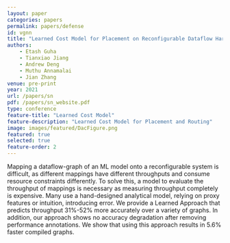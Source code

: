 ```yaml
---
layout: paper
categories: papers
permalink: papers/defense
id: vgnn
title: "Learned Cost Model for Placement on Reconfigurable Dataflow Hardware"
authors:
    - Etash Guha
    - Tianxiao Jiang
    - Andrew Deng
    - Muthu Annamalai
    - Jian Zhang
venue: pre-print
year: 2021
url: /papers/sn
pdf: /papers/sn_website.pdf
type: conference
feature-title: "Learned Cost Model"
feature-description: "Learned Cost Model for Placement and Routing"
image: images/featured/DacFigure.png
featured: true
selected: true
feature-order: 2
---
```


Mapping a dataflow-graph of an ML model onto a reconfigurable system is difficult, as different mappings have different throughputs and consume resource constraints differently. To solve this, a model to evaluate the throughput of mappings is necessary as measuring throughput completely is expensive. Many use a hand-designed analytical model, relying on proxy features or intuition, introducing error. We provide a Learned Approach that predicts throughput 31\%-52\% more accurately over a variety of graphs. In addition, our approach shows no accuracy degradation after removing performance annotations.  We show that using this approach results in 5.6\% faster compiled graphs.